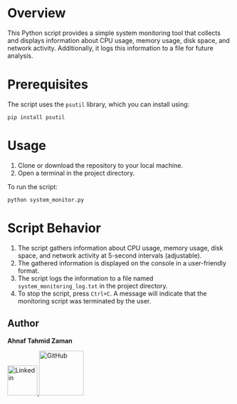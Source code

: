 # Overview
This Python script provides a simple system monitoring tool that collects and displays information about CPU usage, memory usage, disk space, and network activity. Additionally, it logs this information to a file for future analysis.
# Prerequisites
 The script uses the `psutil` library, which you can install using:
 ```
 pip install psutil
 ```
 # Usage
1. Clone or download the repository to your local machine.
2. Open a terminal in the project directory.

To run the script:
```
python system_monitor.py
```
# Script Behavior
1. The script gathers information about CPU usage, memory usage, disk space, and network activity at 5-second intervals (adjustable).
2. The gathered information is displayed on the console in a user-friendly format.
3. The script logs the information to a file named `system_monitoring_log.txt` in the project directory.
4. To stop the script, press `Ctrl+C`. A message will indicate that the monitoring script was terminated by the user.
## Author
**Ahnaf Tahmid Zaman**

<a href="https://www.linkedin.com/in/ahnaf-tahmid-zaman/">
    <img src="https://dl.dropboxusercontent.com/scl/fi/6wwu1stsm3hki3vsxl5c0/linkedin.png?rlkey=4nfdo2u3tmoaxo9xwkxh6t5to&dl=0" alt="Linkedin" width="67px">
</a>
<a href="https://github.com/AHNAF14924">
    <img src="https://dl.dropboxusercontent.com/scl/fi/bys8mwgtmsjobu6uk0d15/GitHub-Symbol-2149346605.png?rlkey=memfqto1ygr91gja8t3cpwwbx&dl=0" alt="GitHub" width="100px">
</a>